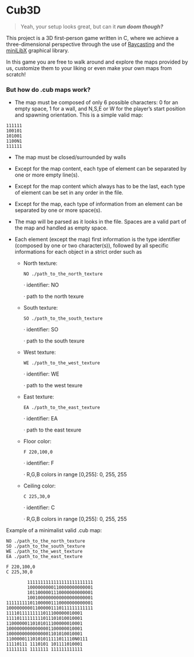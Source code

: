 # Cub3D
> Yeah, your setup looks great, but can it ***run doom though?***

This project is a 3D first-person game written in C, where we achieve a three-dimensional perspective through the use
of [Raycasting](https://en.wikipedia.org/wiki/Ray_casting) and the [miniLibX](https://github.com/42Paris/minilibx-linux) 
graphical library.

In this game you are free to walk around and explore the maps provided by us, customize them to your liking or even make
your own maps from scratch!

### But how do .cub maps work?
- The map must be composed of only 6 possible characters: 0 for an empty space,
1 for a wall, and N,S,E or W for the player’s start position and spawning
orientation.
This is a simple valid map:
```
111111
100101
101001
1100N1
111111
```
- The map must be closed/surrounded by walls
- Except for the map content, each type of element can be separated by one or
more empty line(s).
- Except for the map content which always has to be the last, each type of
element can be set in any order in the file.
- Except for the map, each type of information from an element can be separated
by one or more space(s).
- The map will be parsed as it looks in the file. Spaces are a valid part of the
map and handled as empty space.
- Each element (except the map) first information is the type identifier (composed by one or two character(s)),
followed by all specific informations for each object in a strict order such as

  - North texture:

    `NO ./path_to_the_north_texture`

    · identifier: NO
    
    · path to the north texure
    
  - South texture:

    `SO ./path_to_the_south_texture `
  
    · identifier: SO
  
    · path to the south texure

  - West texture:
  
    `WE ./path_to_the_west_texture`
  
    · identifier: WE
  
    · path to the west texure
  
  - East texture:
  
    `EA ./path_to_the_east_texture`
  
    · identifier: EA
  
    · path to the east texure

  - Floor color:
  
    `F 220,100,0`
  
    · identifier: F
  
    · R,G,B colors in range [0,255]: 0, 255, 255

  - Ceiling color:

    `C 225,30,0`
    
    · identifier: C
    
    · R,G,B colors in range [0,255]: 0, 255, 255

Example of a minimalist valid .cub map:

```
NO ./path_to_the_north_texture
SO ./path_to_the_south_texture
WE ./path_to_the_west_texture
EA ./path_to_the_east_texture

F 220,100,0
C 225,30,0

        1111111111111111111111111
        1000000000110000000000001
        1011000001110000000000001
        1001000000000000000000001
111111111011000001110000000000001
100000000011000001110111111111111
11110111111111011100000010001
11110111111111011101010010001
11000000110101011100000010001
10000000000000001100000010001
10000000000000001101010010001
11000001110101011111011110N0111
11110111 1110101 101111010001
11111111 1111111 111111111111
```
